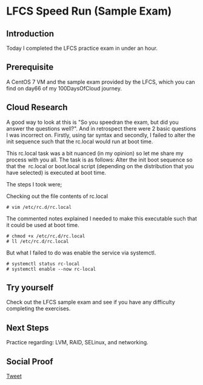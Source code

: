 
# LFCS Speed Run (Sample Exam)

## Introduction

Today I completed the LFCS practice exam in under an hour.

## Prerequisite

A CentOS 7 VM and the sample exam provided by the LFCS, which you can find on day66 of my 100DaysOfCloud journey.

## Cloud Research

A good way to look at this is "So you speedran the exam, but did you answer the questions well?". And in retrospect there were 2 basic questions I was incorrect on. Firstly, using tar syntax and secondly, I failed to alter the init sequence such that the rc.local would run at boot time. 

This rc.local task was a bit nuanced (in my opinion) so let me share my process with you all. The task is as follows: Alter the init boot sequence so that the ​ rc.local​ or boot.local​ script (depending on the distribution that you have selected) is executed at boot time.

The steps I took were;

Checking out the file contents of rc.local

```
# vim /etc/rc.d/rc.local
```

The commented notes explained I needed to make this executable such that it could be used at boot time.

```
# chmod +x /etc/rc.d/rc.local
# ll /etc/rc.d/rc.local
```
But what I failed to do was enable the service via systemctl.

```
# systemctl status rc-local
# systemctl enable --now rc-local
```

## Try yourself

Check out the LFCS sample exam and see if you have any difficulty completing the exercises.

## Next Steps

Practice regarding: LVM, RAID, SELinux, and networking.

## Social Proof

[Tweet]()
